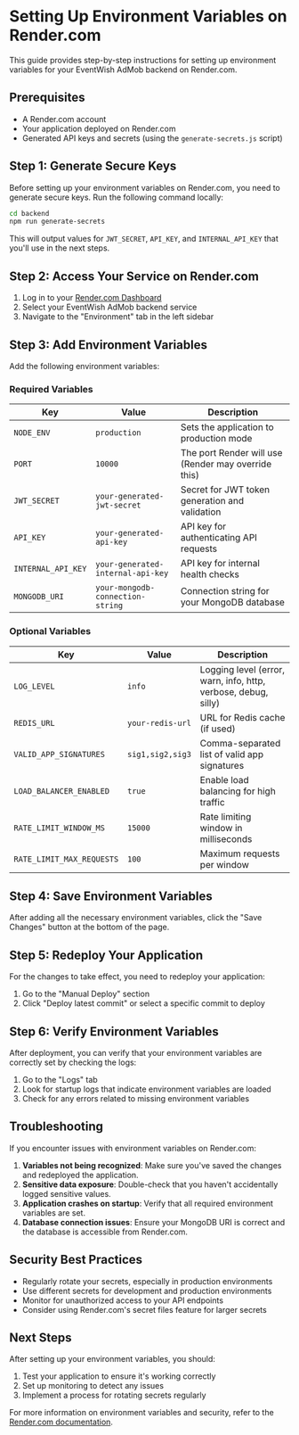 # Setting Up Environment Variables on Render.com

This guide provides step-by-step instructions for setting up environment variables for your EventWish AdMob backend on Render.com.

## Prerequisites

- A Render.com account
- Your application deployed on Render.com
- Generated API keys and secrets (using the `generate-secrets.js` script)

## Step 1: Generate Secure Keys

Before setting up your environment variables on Render.com, you need to generate secure keys. Run the following command locally:

```bash
cd backend
npm run generate-secrets
```

This will output values for `JWT_SECRET`, `API_KEY`, and `INTERNAL_API_KEY` that you'll use in the next steps.

## Step 2: Access Your Service on Render.com

1. Log in to your [Render.com Dashboard](https://dashboard.render.com/)
2. Select your EventWish AdMob backend service
3. Navigate to the "Environment" tab in the left sidebar

## Step 3: Add Environment Variables

Add the following environment variables:

### Required Variables

| Key | Value | Description |
|-----|-------|-------------|
| `NODE_ENV` | `production` | Sets the application to production mode |
| `PORT` | `10000` | The port Render will use (Render may override this) |
| `JWT_SECRET` | `your-generated-jwt-secret` | Secret for JWT token generation and validation |
| `API_KEY` | `your-generated-api-key` | API key for authenticating API requests |
| `INTERNAL_API_KEY` | `your-generated-internal-api-key` | API key for internal health checks |
| `MONGODB_URI` | `your-mongodb-connection-string` | Connection string for your MongoDB database |

### Optional Variables

| Key | Value | Description |
|-----|-------|-------------|
| `LOG_LEVEL` | `info` | Logging level (error, warn, info, http, verbose, debug, silly) |
| `REDIS_URL` | `your-redis-url` | URL for Redis cache (if used) |
| `VALID_APP_SIGNATURES` | `sig1,sig2,sig3` | Comma-separated list of valid app signatures |
| `LOAD_BALANCER_ENABLED` | `true` | Enable load balancing for high traffic |
| `RATE_LIMIT_WINDOW_MS` | `15000` | Rate limiting window in milliseconds |
| `RATE_LIMIT_MAX_REQUESTS` | `100` | Maximum requests per window |

## Step 4: Save Environment Variables

After adding all the necessary environment variables, click the "Save Changes" button at the bottom of the page.

## Step 5: Redeploy Your Application

For the changes to take effect, you need to redeploy your application:

1. Go to the "Manual Deploy" section
2. Click "Deploy latest commit" or select a specific commit to deploy

## Step 6: Verify Environment Variables

After deployment, you can verify that your environment variables are correctly set by checking the logs:

1. Go to the "Logs" tab
2. Look for startup logs that indicate environment variables are loaded
3. Check for any errors related to missing environment variables

## Troubleshooting

If you encounter issues with environment variables on Render.com:

1. **Variables not being recognized**: Make sure you've saved the changes and redeployed the application.
2. **Sensitive data exposure**: Double-check that you haven't accidentally logged sensitive values.
3. **Application crashes on startup**: Verify that all required environment variables are set.
4. **Database connection issues**: Ensure your MongoDB URI is correct and the database is accessible from Render.com.

## Security Best Practices

- Regularly rotate your secrets, especially in production environments
- Use different secrets for development and production environments
- Monitor for unauthorized access to your API endpoints
- Consider using Render.com's secret files feature for larger secrets

## Next Steps

After setting up your environment variables, you should:

1. Test your application to ensure it's working correctly
2. Set up monitoring to detect any issues
3. Implement a process for rotating secrets regularly

For more information on environment variables and security, refer to the [Render.com documentation](https://render.com/docs/environment-variables). 